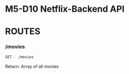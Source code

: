 # M5-D10 Netflix-Backend API

# ROUTES

### /movies

```sh
GET - /movies
```

Return: Array of all movies
